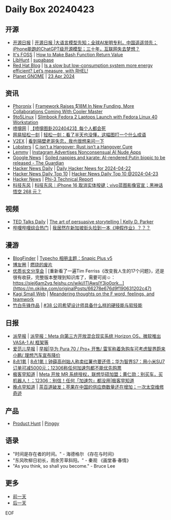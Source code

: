 # Daily Box 20240423

## 开源
- [开源日报](https://www.oschina.net/news/column?columnId=25) | [开源日报 |大语言模型先知；全球AI发明专利，中国遥遥领先；iPhone能跑的ChatGPT级开源模型；三十年，互联网失去梦想？](https://www.oschina.net/news/289122)
- [It's FOSS](https://itsfoss.com/) | [How to Make Bash Function Return Value](https://itsfoss.com/bash-function-return-value/)
- [LibHunt](https://www.libhunt.com/) | [supabase](https://www.libhunt.com/r/supabase)
- [Red Hat Blog](https://www.redhat.com/en/blog) | [Is a slow but low-consumption system more energy efficient? Let’s measure, with RHEL!](https://www.redhat.com/en/blog/slow-low-consumption-system-more-energy-efficient-lets-measure-rhel)
- [Planet GNOME](https://planet.gnome.org/) | [23 Apr 2024](https://tirania.org/blog/archive/2024/Apr-23.html)

## 资讯
- [Phoronix](https://www.phoronix.com/) | [Framework Raises $18M In New Funding, More Collaborations Coming With Cooler Master](https://www.phoronix.com/news/Framework-More-Funding)
- [9to5Linux](https://9to5linux.com/) | [Slimbook Fedora 2 Laptops Launch with Fedora Linux 40 Workstation](https://9to5linux.com/slimbook-fedora-2-laptops-launch-with-fedora-linux-40-workstation)
- [喷嚏网](http://www.dapenti.com/blog/blog.asp?subjectid=70&name=xilei) | [【喷嚏图卦20240423】每个人都会死](http://www.dapenti.com/blog/more.asp?name=xilei&id=178208)
- [网易轻松一刻](https://m.163.com/touch/exclusive/sub/qsyk) | [轻松一刻：看了半天也没懂，这幅图打一个什么成语](https://m.163.com/news/article/J0G4JE8G000181BR.html)
- [V2EX](https://www.v2ex.com/) | [看到隔壁老哥失恋，我也很想来问一下](https://www.v2ex.com/t/1034985)
- [Lobsters](https://lobste.rs/) | [C isn’t a Hangover; Rust isn’t a Hangover Cure](https://lobste.rs/s/xdhle7/c_isn_t_hangover_rust_isn_t_hangover_cure)
- [Lemmy](https://lemmy.world/?dataType=Post&listingType=All&page=1&sort=TopDay) | [Instagram Advertises Nonconsensual AI Nude Apps](https://www.404media.co/instagram-advertises-nonconsensual-ai-nude-apps/)
- [Google News](https://news.google.com/topics/CAAqJggKIiBDQkFTRWdvSUwyMHZNRGRqTVhZU0FtVnVHZ0pWVXlnQVAB/sections/CAQiQ0NCQVNMQW9JTDIwdk1EZGpNWFlTQW1WdUdnSlZVeUlOQ0FRYUNRb0hMMjB2TUcxcmVpb0pFZ2N2YlM4d2JXdDZLQUEqKggAKiYICiIgQ0JBU0Vnb0lMMjB2TURkak1YWVNBbVZ1R2dKVlV5Z0FQAVAB) | [Soiled nappies and karate: AI-rendered Putin biopic to be released - The Guardian](https://news.google.com/rss/articles/CBMiWWh0dHBzOi8vd3d3LnRoZWd1YXJkaWFuLmNvbS9maWxtLzIwMjQvYXByLzIzL3B1dGluLWFpLWJpb3BpYy1yZWFkaWVzLWZvci1yZWxlYXNlLWJlc2FsZWVs0gEA?oc=5)
- [Hacker News Daily](https://www.daemonology.net/hn-daily/) | [Daily Hacker News for 2024-04-22](https://www.daemonology.net/hn-daily/2024-04-22.html)
- [Hacker News Daily Top 10](https://github.com/headllines/hackernews-daily) | [Hacker News Daily Top 10 @2024-04-23](https://github.com/headllines/hackernews-daily/issues/1379)
- [Hacker News](https://news.ycombinator.com/front) | [Phi-3 Technical Report](https://news.ycombinator.com/item?id=40127806)
- [科技东风](https://m.smzdm.com/tag/tn0400v/) | [科技东风｜iPhone 16 取消实体按键；vivo蓝图影像官宣；黑神话悟空 268 元？](https://post.m.smzdm.com/p/akl57pe4/)

## 视频
- [TED Talks Daily](https://www.ted.com/talks) | [The art of persuasive storytelling | Kelly D. Parker](https://www.ted.com/talks/kelly_d_parker_the_art_of_persuasive_storytelling?rss)
- [哔哩哔哩综合热门](https://www.bilibili.com/v/popular/all/) | [我居然在新加坡街头捡到一本《坤假作业》？？？](https://b23.tv/BV1Er421g7ZQ)

## 漫游
- [BlogFinder](https://bf.zzxworld.com/) | [Typecho 相册主题：Snapic Plus v5](http://www.lopwon.com/3641.html?utm_source=blogfinder)
- [博友圈](https://www.boyouquan.com/home) | [燃烧的废片](https://www.boyouquan.com/go?from=feed&link=https%3A%2F%2Fyayu.net%2F4100.html)
- [优质长文分享会](https://m.okjike.com/topics/56d2fabe7cb3331100467e2b) | [重新看了一遍Tim Ferriss《改变我人生的17个问题》，还是很有收获，完整版本整理到知识库了，需要可阅☺️：https://sjej6am2vg.feishu.cn/wiki/ITIAwsIY3io0ork...](https://m.okjike.com/originalPosts/66278e676d9f190631202c47)
- [Kagi Small Web](https://kagi.com/smallweb) | [Meandering thoughts on the F word, feelings, and teamwork](https://artlung.com/blog/2024/04/23/meandering-thoughts-on-the-f-word-feelings-and-teamwork/)
- [竹白先锋作品](https://www.zhubai.wiki/) | [#38 公司希望设计师具备什么样的硬技能与软技能](https://open.zhubai.wiki/a/l/t/z/pl/fivekey/2394367411723423744)

## 日报
- [派早报](https://sspai.com/tag/%E6%B4%BE%E6%97%A9%E6%8A%A5) | [派早报：Meta 向第三方开放混合现实系统 Horizon OS，微软推出 VASA-1 AI 框架等](https://sspai.com/post/88272)
- [爱范儿早报](https://www.ifanr.com/category/ifanrnews) | [早报|华为 Pura 70 / Pro+ 开售/ 雷军称着急购车可考虑智界蔚来小鹏/ 理想汽车宣布降价](https://www.ifanr.com/1582556)
- [8点1氪](https://36kr.com/user/5652071) | [8点1氪丨钟薛高创始人称卖红薯也要还债；华为智界S7：用小米SU7订单可减5000元；12306称任何加速包都不能优先购票](https://36kr.com/p/2745275922529033)
- [极客早知道](https://www.geekpark.net/column/74) | [Meta 开放 MR 系统授权，联想华硕加盟；黄仁勋：别买车，买机器人！；12306：别信！任何「加速包」都没用|极客早知道](https://www.geekpark.net/news/334069)
- [晚点早知道](https://www.latepost.com/news/index?proma=3) | [茶百道破发；苹果在中国的供应商数量还在增加；一次太空维修奇迹](https://www.latepost.com/news/dj_detail?id=2245)

## 产品
- [Product Hunt](https://www.producthunt.com) | [Pinggy](https://www.producthunt.com/posts/pinggy-2)

## 语录
- "时间是存在者的时间。" - 海德格尔 《存在与时间》
- "东风吹柳日初长，雨余芳草斜阳。" - 秦观 《画堂春·春情》
- "As you think, so shall you become." - Bruce Lee

## 更多
- [前一天](daily-box-20240422.md)
- [后一天](daily-box-20240424.md)

EOF